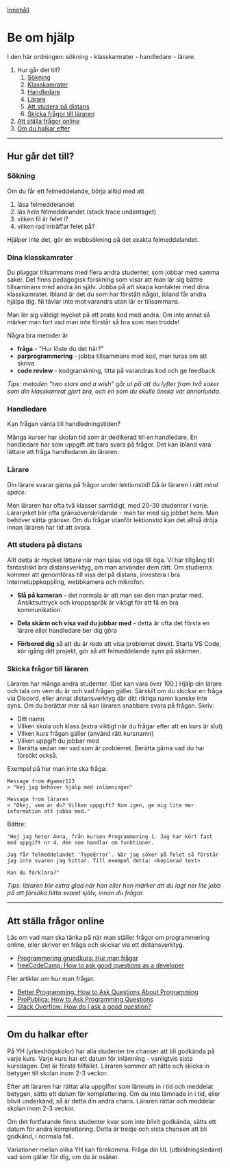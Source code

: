 [Innehåll](README.md)

# Be om hjälp
I den här ordningen: sökning - klasskamrater - handledare - lärare.

1. Hur går det till?
	1. [Sökning](#sökning)
	1. [Klasskamrater](#dina-klasskamrater)
	1. [Handledare](#handledare)
	1. [Lärare](#lärare)
	1. [Att studera på distans](#att-studera-på-distans)
	1. [Skicka frågor till läraren](#skicka-frågor-till-läraren)
1. [Att ställa frågor online](#att-ställa-frågor-online)
1. [Om du halkar efter](#om-du-halkar-efter)
---


## Hur går det till?

### Sökning
Om du får ett felmeddelande, börja alltid med att
1. läsa felmeddelandet
1. läs *hela* felmeddelandet (stack trace undantaget)
1. vilken fil är felet i?
1. vilken rad inträffar felet på?

Hjälper inte det, gör en webbsökning på det exakta felmeddelandet.


### Dina klasskamrater
Du pluggar tillsammans med flera andra studenter, som jobbar med samma saker. Det finns pedagogisk forskning som visar att man lär sig bättre tillsammans med andra än själv. Jobba på att skapa kontakter med dina klasskamrater. Ibland är det du som har förstått något, ibland får andra hjälpa dig. Ni tävlar inte mot varandra utan lär er tillsammans.

Man lär sig väldigt mycket på att prata kod med andra. Om inte annat så märker man fort vad man inte förstår så bra som man trodde!

Några bra metoder är
+ **fråga** - "Hur löste du det här?"
+ **parprogrammering** - jobba tillsammans med kod, man turas om att skriva
+ **code review** - kodgranskning, titta på varandras kod och ge feedback

*Tips: metoden "two stars and a wish" går ut på att du lyfter fram två saker som din klasskamrat gjort bra, och en som du skulle önska var annorlunda.*


### Handledare
Kan frågan vänta till handledningstiden?

Många kurser har skolan tid som är  dedikerad till en handledare. En handledare har som uppgift att bara svara på frågor. Det kan ibland vara lättare att fråga handledaren än läraren.


### Lärare
Din lärare svarar gärna på frågor under lektionstid! Då är läraren i rätt *mind space*.

Men läraren har ofta två klasser samtidigt, med 20-30 studenter i varje. Läraryrket blir ofta gränsöverskridande - man tar med sig jobbet hem. Man behöver sätta gränser. Om du frågar utanför lektionstid kan det alltså dröja innan läraren har tid att svara.


### Att studera på distans
Allt detta är mycket lättare när man talas vid öga till öga. Vi har tillgång till fantastiskt bra distansverktyg, om man använder dem rätt. Om studierna kommer att genomföras till viss del på distans, investera i bra internetuppkoppling, webbkamera och mikrofon.

+ **Slå på kameran** - det normala är att man ser den man pratar med. Ansiktsuttryck och kroppsspråk är viktigt för att få en bra kommunikation.

+ **Dela skärm och visa vad du jobbar med** - detta är ofta det första en lärare eller handledare ber dig göra

+ **Förbered dig** så att du är redo att visa problemet direkt. Starta VS Code, kör igång ditt projekt, gör så att felmeddelande syns på skärmen.


### Skicka frågor till läraren
Läraren har många andra studenter. (Det kan vara över 100.) Hjälp din lärare och tala om vem du är och vad frågan gäller. Särskilt om du skickar en fråga via Discord, eller annat distansverktyg där ditt riktiga namn kanske inte syns. Om du berättar mer så kan läraren snabbare svara på frågan. Skriv:

+ Ditt namn
+ Vilken skola och klass (extra viktigt när du frågar efter att en kurs är slut)
+ Vilken kurs frågan gäller (använd rätt kursnamn)
+ Vilken uppgift du jobbar med
+ Berätta sedan ner vad som är problemet. Berätta gärna vad du har försökt också.

Exempel på hur man inte ska fråga:
```
Message from #gamer123
> "Hej jag behöver hjälp med inlämningen"

Message from läraren
> "Okej, vem är du? Vilken uppgift? Kom igen, ge mig lite mer information att jobba med."
```

Bättre:
```
"Hej jag heter Anna, från kursen Programmering 1. Jag har kört fast med uppgift nr 4, den som handlar om funktioner.

Jag får felmeddelandet 'TypeError'. När jag söker på felet så förstår jag inte svaren jag hittar. Till exempel detta: <kopierad text>

Kan du förklara?"
```

*Tips: läraren blir extra glad när han eller hon märker att du lagt ner lite jobb på att försöka hitta svaret själv, innan du frågar.*

---


## Att ställa frågor online
Läs om vad man ska tänka på när man ställer frågor om programmering online, eller skriver en fråga och skickar via ett distansverktyg.
+ [Programmering grundkurs: Hur man frågar](http://basen.oru.se/kurser/c/2013-2014-p2/texter/thomas/hur-man-fragar.html)
+ [freeCodeCamp: How to ask good questions as a developer](https://www.freecodecamp.org/news/how-to-ask-good-questions-as-a-developer-9f71ff809b63/)

Fler artiklar om hur man frågar.
+ [Better Programming: How to Ask Questions About Programming](https://betterprogramming.pub/how-to-ask-questions-about-programming-dcd948fcd2bd)
+ [ProPublica: How to Ask Programming Questions](https://www.propublica.org/nerds/how-to-ask-programming-questions)
+ [Stack Overflow: How do I ask a good question?](https://stackoverflow.com/help/how-to-ask)
---


## Om du halkar efter
På YH (yrkeshögskolor) har alla studenter tre chanser att bli godkända på varje kurs. Varje kurs har ett datum för inlämning - vanligtvis sista kursdagen. Det är första tillfället. Läraren kommer att rätta och skicka in betygen till skolan inom 2-3 veckor.

Efter att läraren har rättat alla uppgifter som lämnats in i tid och meddelat betygen, sätts ett datum för komplettering. Om du inte lämnade in i tid, eller blivit underkänd, så är detta din andra chans. Läraren rättar och meddelar skolan inom 2-3 veckor.

Om det fortfarande finns studenter kvar som inte blivit godkända, sätts ett datum för andra komplettering. Detta är tredje och sista chansen att bli godkänd, i normala fall.

Variationer mellan olika YH kan förekomma. Fråga din UL (utbildningsledare) vad som gäller för dig, om du är osäker.
